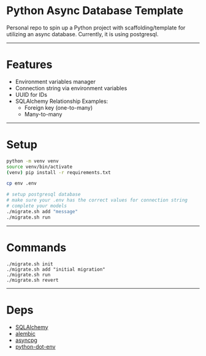 # Python Async Database Template
Personal repo to spin up a Python project with scaffolding/template for utilizing an async database. Currently, it is using postgresql.

---

# Features

- Environment variables manager
- Connection string via environment variables
- UUID for IDs
- SQLAlchemy Relationship Examples:
  - Foreign key (one-to-many)
  - Many-to-many

---

# Setup
```bash
python -m venv venv
source venv/bin/activate
(venv) pip install -r requirements.txt

cp env .env

# setup postgresql database
# make sure your .env has the correct values for connection string
# complete your models
./migrate.sh add "message"
./migrate.sh run
```

---

# Commands

```
./migrate.sh init
./migrate.sh add "initial migration"
./migrate.sh run
./migrate.sh revert
```

---

# Deps

- [SQLAlchemy](https://docs.sqlalchemy.org/en/20/)
- [alembic](https://pypi.org/project/alembic/)
- [asyncpg](https://github.com/MagicStack/asyncpg)
- [python-dot-env](https://github.com/theskumar/python-dotenv)
